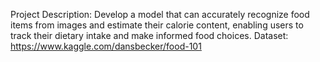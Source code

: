Project Description:
Develop a model that can accurately recognize food items from images and estimate their calorie content, enabling users to track their dietary intake and make informed food choices.
Dataset: 
https://www.kaggle.com/dansbecker/food-101 
